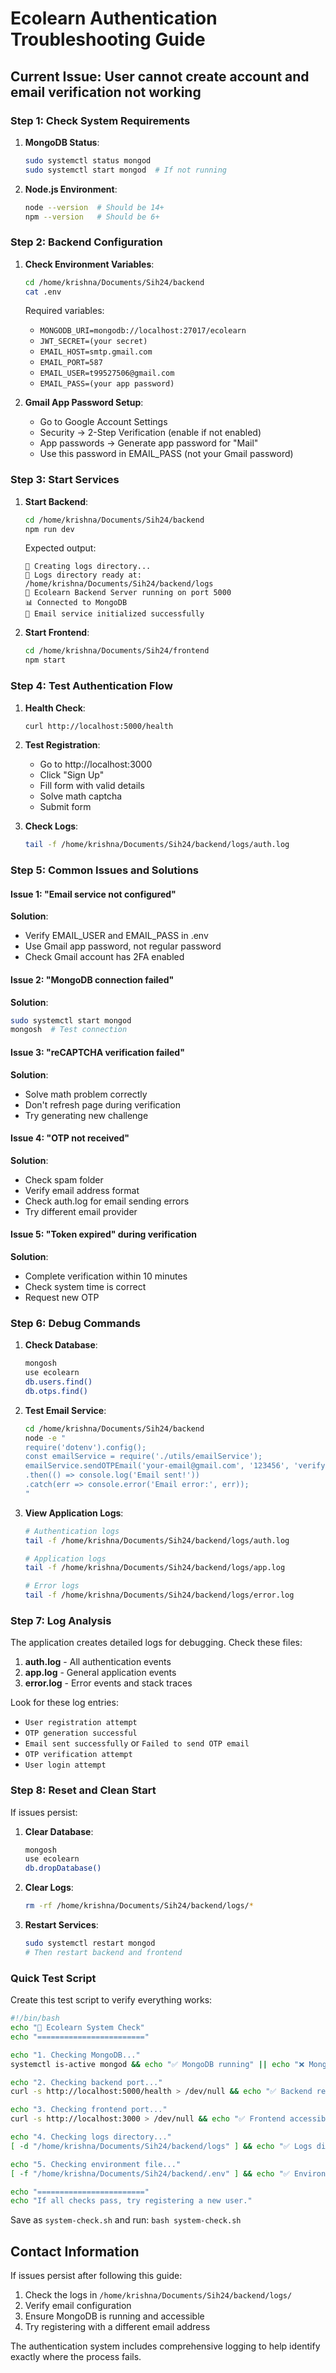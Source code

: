 # Ecolearn Authentication Troubleshooting Guide

## Current Issue: User cannot create account and email verification not working

### Step 1: Check System Requirements

1. **MongoDB Status**:
   ```bash
   sudo systemctl status mongod
   sudo systemctl start mongod  # If not running
   ```

2. **Node.js Environment**:
   ```bash
   node --version  # Should be 14+ 
   npm --version   # Should be 6+
   ```

### Step 2: Backend Configuration

1. **Check Environment Variables**:
   ```bash
   cd /home/krishna/Documents/Sih24/backend
   cat .env
   ```
   
   Required variables:
   - `MONGODB_URI=mongodb://localhost:27017/ecolearn`
   - `JWT_SECRET=(your secret)`
   - `EMAIL_HOST=smtp.gmail.com`
   - `EMAIL_PORT=587`
   - `EMAIL_USER=t99527506@gmail.com`
   - `EMAIL_PASS=(your app password)`

2. **Gmail App Password Setup**:
   - Go to Google Account Settings
   - Security → 2-Step Verification (enable if not enabled)
   - App passwords → Generate app password for "Mail"
   - Use this password in EMAIL_PASS (not your Gmail password)

### Step 3: Start Services

1. **Start Backend**:
   ```bash
   cd /home/krishna/Documents/Sih24/backend
   npm run dev
   ```
   
   Expected output:
   ```
   🔧 Creating logs directory...
   📁 Logs directory ready at: /home/krishna/Documents/Sih24/backend/logs
   🌱 Ecolearn Backend Server running on port 5000
   📊 Connected to MongoDB
   📧 Email service initialized successfully
   ```

2. **Start Frontend**:
   ```bash
   cd /home/krishna/Documents/Sih24/frontend
   npm start
   ```

### Step 4: Test Authentication Flow

1. **Health Check**:
   ```bash
   curl http://localhost:5000/health
   ```

2. **Test Registration**:
   - Go to http://localhost:3000
   - Click "Sign Up"
   - Fill form with valid details
   - Solve math captcha
   - Submit form

3. **Check Logs**:
   ```bash
   tail -f /home/krishna/Documents/Sih24/backend/logs/auth.log
   ```

### Step 5: Common Issues and Solutions

#### Issue 1: "Email service not configured"
**Solution**: 
- Verify EMAIL_USER and EMAIL_PASS in .env
- Use Gmail app password, not regular password
- Check Gmail account has 2FA enabled

#### Issue 2: "MongoDB connection failed"
**Solution**:
```bash
sudo systemctl start mongod
mongosh  # Test connection
```

#### Issue 3: "reCAPTCHA verification failed"
**Solution**:
- Solve math problem correctly
- Don't refresh page during verification
- Try generating new challenge

#### Issue 4: "OTP not received"
**Solution**:
- Check spam folder
- Verify email address format
- Check auth.log for email sending errors
- Try different email provider

#### Issue 5: "Token expired" during verification
**Solution**:
- Complete verification within 10 minutes
- Check system time is correct
- Request new OTP

### Step 6: Debug Commands

1. **Check Database**:
   ```bash
   mongosh
   use ecolearn
   db.users.find()
   db.otps.find()
   ```

2. **Test Email Service**:
   ```bash
   cd /home/krishna/Documents/Sih24/backend
   node -e "
   require('dotenv').config();
   const emailService = require('./utils/emailService');
   emailService.sendOTPEmail('your-email@gmail.com', '123456', 'verify')
   .then(() => console.log('Email sent!'))
   .catch(err => console.error('Email error:', err));
   "
   ```

3. **View Application Logs**:
   ```bash
   # Authentication logs
   tail -f /home/krishna/Documents/Sih24/backend/logs/auth.log
   
   # Application logs
   tail -f /home/krishna/Documents/Sih24/backend/logs/app.log
   
   # Error logs
   tail -f /home/krishna/Documents/Sih24/backend/logs/error.log
   ```

### Step 7: Log Analysis

The application creates detailed logs for debugging. Check these files:

1. **auth.log** - All authentication events
2. **app.log** - General application events
3. **error.log** - Error events and stack traces

Look for these log entries:
- `User registration attempt`
- `OTP generation successful`
- `Email sent successfully` or `Failed to send OTP email`
- `OTP verification attempt`
- `User login attempt`

### Step 8: Reset and Clean Start

If issues persist:

1. **Clear Database**:
   ```bash
   mongosh
   use ecolearn
   db.dropDatabase()
   ```

2. **Clear Logs**:
   ```bash
   rm -rf /home/krishna/Documents/Sih24/backend/logs/*
   ```

3. **Restart Services**:
   ```bash
   sudo systemctl restart mongod
   # Then restart backend and frontend
   ```

### Quick Test Script

Create this test script to verify everything works:

```bash
#!/bin/bash
echo "🧪 Ecolearn System Check"
echo "========================"

echo "1. Checking MongoDB..."
systemctl is-active mongod && echo "✅ MongoDB running" || echo "❌ MongoDB not running"

echo "2. Checking backend port..."
curl -s http://localhost:5000/health > /dev/null && echo "✅ Backend responding" || echo "❌ Backend not responding"

echo "3. Checking frontend port..."
curl -s http://localhost:3000 > /dev/null && echo "✅ Frontend accessible" || echo "❌ Frontend not accessible"

echo "4. Checking logs directory..."
[ -d "/home/krishna/Documents/Sih24/backend/logs" ] && echo "✅ Logs directory exists" || echo "❌ Logs directory missing"

echo "5. Checking environment file..."
[ -f "/home/krishna/Documents/Sih24/backend/.env" ] && echo "✅ Environment file exists" || echo "❌ Environment file missing"

echo "========================"
echo "If all checks pass, try registering a new user."
```

Save as `system-check.sh` and run: `bash system-check.sh`

## Contact Information

If issues persist after following this guide:
1. Check the logs in `/home/krishna/Documents/Sih24/backend/logs/`
2. Verify email configuration
3. Ensure MongoDB is running and accessible
4. Try registering with a different email address

The authentication system includes comprehensive logging to help identify exactly where the process fails.